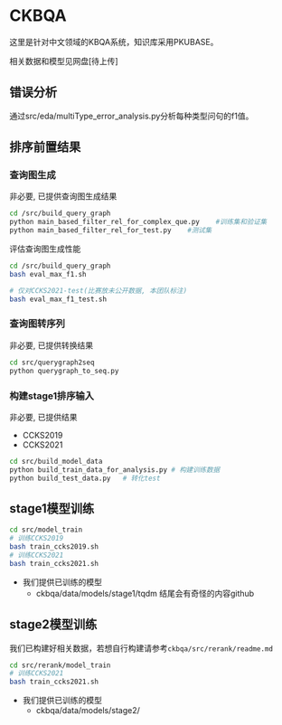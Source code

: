 # CKBQA

这里是针对中文领域的KBQA系统，知识库采用PKUBASE。

相关数据和模型见网盘[待上传]

## 错误分析

通过src/eda/multiType_error_analysis.py分析每种类型问句的f1值。

## 排序前置结果

### 查询图生成

非必要, 已提供查询图生成结果

```bash
cd /src/build_query_graph
python main_based_filter_rel_for_complex_que.py    #训练集和验证集
python main_based_filter_rel_for_test.py    #测试集
```

评估查询图生成性能

```bash
cd /src/build_query_graph
bash eval_max_f1.sh

# 仅对CCKS2021-test(比赛放未公开数据, 本团队标注)
bash eval_max_f1_test.sh
```

### 查询图转序列

非必要, 已提供转换结果

```bash
cd src/querygraph2seq
python querygraph_to_seq.py
```

### 构建stage1排序输入

非必要, 已提供结果

* CCKS2019
* CCKS2021

```bash
cd src/build_model_data
python build_train_data_for_analysis.py # 构建训练数据
python build_test_data.py   # 转化test
```

## stage1模型训练

```bash
cd src/model_train
# 训练CCKS2019
bash train_ccks2019.sh
# 训练CCKS2021
bash train_ccks2021.sh
```

* 我们提供已训练的模型
  * ckbqa/data/models/stage1/tqdm 结尾会有奇怪的内容github

## stage2模型训练

我们已构建好相关数据，若想自行构建请参考`ckbqa/src/rerank/readme.md`

```bash
cd src/rerank/model_train
# 训练CCKS2021
bash train_ccks2021.sh
```

* 我们提供已训练的模型
  * ckbqa/data/models/stage2/
